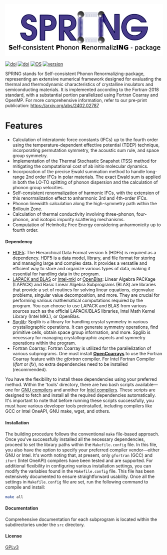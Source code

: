 [![Spring logo](tools/spring_logo2_bg.png)]()

[![doi](https://img.shields.io/badge/DOI-0.0.0-blue?logo=arxiv)]() [![doi](https://img.shields.io/badge/License-GPLv3-brightgreen?logo=gnu)](https://www.gnu.org/licenses/gpl-3.0.en.html) [![OS](https://img.shields.io/badge/Operating%20System-Linux-blue?logo=linux)]() [![version](https://img.shields.io/badge/Version-0.1.0-yellow?logo=github)]() 

SPRING stands for Self-consistent Phonon Renormalizing-package, representing an extensive numerical framework designed for evaluating the thermal and thermodynamic characteristics of crystalline insulators and semiconducting materials.
It is implemented according to the Fortran-2018 standard, with a substantial portion parallelized using Fortran Coarray and OpenMP.
For more comprehensive information, refer to our pre-print publication: https://arxiv.org/abs/2402.02787


# Features
- Calculation of interatomic force constants (IFCs) up to the fourth order using the temperature-dependent effective potential (TDEP) technique, incorporating permutation symmetry, the acoustic sum rule, and space group symmetry.
- Implementation of the Thermal Stochastic Snapshot (TSS) method for mitigating the computational cost of ab initio molecular dynamics.
- Incorporation of the precise Ewald summation method to handle long-range 2nd order IFCs in polar materials. The exact Ewald sum is applied in both the LO-TO splitting of phonon dispersion and the calculation of phonon group velocities.
- Self-consistent renormalization of harmonic IFCs, with the extension of this renormalization effect to anharmonic 3rd and 4th-order IFCs.
- Phonon linewidth calculation along the high-symmetry path within the Brillouin Zone. 
- Calculation of thermal conductivity involving three-phonon, four-phonon, and isotopic impurity scattering mechanisms.
- Computation of Helmholtz Free Energy considering anharmonicity up to fourth order.

#### Dependency
- [HDF5](https://www.hdfgroup.org/solutions/hdf5/): The Hierarchical Data Format version 5 (HDF5) is required as a dependency. HDF5 is a data model, library, and file format for storing and managing large and complex data. It provides a versatile and efficient way to store and organize various types of data, making it essential for handling data in the program.
- [LAPACK and BLAS](https://netlib.org/lapack/lug/node11.html) or [Intel-mkl](https://www.intel.com/content/www/us/en/developer/tools/oneapi/overview.html#gs.mgzhln) or [OpenBlas](https://www.openblas.net/): Linear Algebra PACKage (LAPACK) and Basic Linear Algebra Subprograms (BLAS) are libraries that provide a set of routines for solving linear equations, eigenvalue problems, singular value decomposition, and more. They are crucial for performing various mathematical computations required by the program. You can choose to use LAPACK and BLAS from various sources such as the official LAPACK/BLAS libraries, Intel Math Kernel Library (Intel MKL), or OpenBlas.
- [Spglib](https://spglib.github.io/spglib/): Spglib is a library for handling crystal symmetry in various crystallographic operations. It can generate symmetry operations, find primitive cells, obtain space group information, and more. Spglib is necessary for managing crystallographic aspects and symmetry operations within the program.
- Fortran Coarray: Fortran Coarray is utilized for the parallelization of various subprograms. One must install [**OpenCoarrays**](http://www.opencoarrays.org/) to use the Fortran Coarray feature with the _gfortran_ compiler. For Intel Fortran Compiler (_ifort_ or _ifx_), no extra dependencies need to be installed (recommended).

You have the flexibility to install these dependencies using your preferred method. Within the 'tools' directory, there are two bash scripts available—one for [GNU compilers](tools/Install_gnu.sh) and another for [Intel compilers](tools/Install_intel.sh). These scripts are designed to fetch and install all the required dependencies automatically. It's important to note that before running these scripts successfully, you must have various developer tools preinstalled, including compilers like GCC or Intel OneAPI, GNU make, wget, and others. 
#### Installation
The building procedure follows the conventional `make` file-based approach. Once you've successfully installed all the necessary dependencies, proceed to set the library paths within the `Makefile.config` file. In this file, you also have the option to specify your preferred compiler vendor—either GNU or Intel. It's worth noting that, at present, only `gfortran` (GCC) and `ifort` (Intel OneAPI) compilers have been tested and are supported.
For additional flexibility in configuring various installation settings, you can modify the variables found in the `Makefile.config` file. This file has been extensively documented to ensure straightforward usability.
Once all the settings in `Makefile.config` file are set, run the following command to compile and install: 
```sh
make all
```
#### Documentation
Comprehensive documentation for each subprogram is located within the subdirectories under the `src` directory.

#### License

[GPLv3](https://www.gnu.org/licenses/gpl-3.0.en.html)
